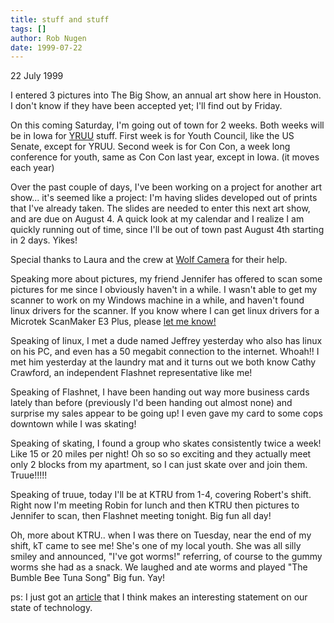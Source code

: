 ```yaml
---
title: stuff and stuff
tags: []
author: Rob Nugen
date: 1999-07-22
---
```


<p class=date>22 July 1999</p>

<p>I entered 3 pictures into The Big Show, an annual art show here in Houston.  I don't know if they have been accepted yet; I'll find out by Friday.

<p>On this coming Saturday, I'm going out of town for 2 weeks.  Both weeks will be in Iowa for <a href="http://www.yruu.org">YRUU</a> stuff.  First week is for Youth Council, like the US Senate, except for YRUU.  Second week is for Con Con, a week long conference for youth, same as Con Con last year, except in Iowa.  (it moves each year)

<p>Over the past couple of days, I've been working on a project for another art show... it's seemed like a project:  I'm having slides developed out of prints that I've already taken.  The slides are needed to enter this next art show, and are due on August 4.  A quick look at my calendar and I realize I am quickly running out of time, since I'll be out of town past August 4th starting in 2 days.  Yikes!   

<p>Special thanks to Laura and the crew at <a href="http://www.wolfcamera.com">Wolf Camera</a> for their help.

<p>Speaking more about pictures, my friend Jennifer has offered to scan some pictures for me since I obviously haven't in a while.  I wasn't able to get my scanner to work on my Windows machine in a while, and haven't found linux drivers for the scanner.   If you know where I can get linux drivers for a Microtek ScanMaker E3 Plus, please <a href="mailto:robnugen@flash.net">let me know!</a>

<p>Speaking of linux, I met a dude named Jeffrey yesterday who also has linux on his PC, and even has a 50 megabit connection to the internet. Whoah!!  I met him yesterday at the laundry mat and it turns out we both know Cathy Crawford, an independent Flashnet representative like me!

<p>Speaking of Flashnet, I have been handing out way more business cards lately than before (previously I'd been handing out almost none) and surprise my sales appear to be going up!  I even gave my card to some cops downtown while I was skating!

<p>Speaking of skating, I found a group who skates consistently twice a week!  Like 15 or 20 miles per night!  Oh so so so exciting and they actually meet only 2 blocks from my apartment, so I can just skate over and join them.  Truue!!!!!

<p>Speaking of truue, today I'll be at KTRU from 1-4, covering Robert's shift.  Right now I'm meeting Robin for lunch and then KTRU then pictures to Jennifer to scan, then Flashnet meeting tonight.  Big fun all day!

<p>Oh, more about KTRU..  when I was there on Tuesday, near the end of my shift, kT came to see me!  She's one of my local youth.  She was all silly smiley and announced, "I've got worms!"  referring, of course to the gummy worms she had as a snack.  We laughed and ate worms and played "The Bumble Bee Tuna Song"  Big fun.  Yay!

<p>ps: I just got an <a href="/web_stuff/funny_classics/destroy_earth.html">article</a> that I think makes an interesting statement on our state of technology.
